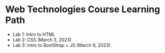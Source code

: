 # Web Technologies Course Learning Path

* Lab 1: Intro to HTML
* Lab 2: CSS (March 3, 2023)
* Lab 3: Intro to BootStrap + JS (March 9, 2023)